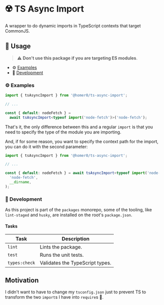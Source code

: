 # ☢️ TS Async Import

A wrapper to do dynamic imports in TypeScript contexts that target CommonJS.

## 🍿 Usage

> ⚠️ **Don't use this package if you are targeting ES modules**.

- ⚙️ [Examples](#%EF%B8%8F-examples)
- 🤘 [Development](#-development)

### ⚙️ Examples

```ts
import { tsAsyncImport } from '@homer0/ts-async-import';

// ...

const { default: nodeFetch } =
  await tsAsyncImport<typeof import('node-fetch')>('node-fetch');
```

That's it, the only difference between this and a regular `import` is that you need to specify the type of the module you are importing.

And, if for some reason, you want to specify the context path for the import, you can do it with the second parameter:

```ts
import { tsAsyncImport } from '@homer0/ts-async-import';

// ...

const { default: nodeFetch } = await tsAsyncImport<typeof import('node-fetch')>(
  'node-fetch',
  __dirname,
);
```

### 🤘 Development

As this project is part of the `packages` monorepo, some of the tooling, like `lint-staged` and `husky`, are installed on the root's `package.json`.

#### Tasks

| Task          | Description                     |
| ------------- | ------------------------------- |
| `lint`        | Lints the package.              |
| `test`        | Runs the unit tests.            |
| `types:check` | Validates the TypeScript types. |

## Motivation

I didn't want to have to change my `tsconfig.json` just to prevent TS to transform the two `import`s I have into `require`s 🤬.
